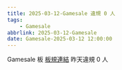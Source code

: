 ```yaml
---
title: 2025-03-12-Gamesale 違規 0 人
tags:
    - Gamesale
abbrlink: 2025-03-12-Gamesale
date: Gamesale-2025-03-12 12:00:00
---
```

Gamesale 板 [板規連結](https://www.ptt.cc/bbs/Gossiping/M.1637425085.A.07D.html)
昨天違規 0 人
